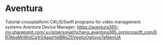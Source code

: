 # Aventura
Tutorial crossplatform C#/JS/Swift programs for video management systems
Aventura Device Manager: https://aventura365-my.sharepoint.com/:u:/g/personal/hchang_aventura365_onmicrosoft_com/ER7AbeMnWxlCg1rG4asqYqIBRsZSVgwtoOghvvs7eNwnUA
